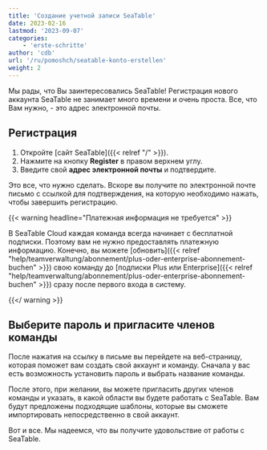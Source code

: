 ```yaml
---
title: 'Создание учетной записи SeaTable'
date: 2023-02-16
lastmod: '2023-09-07'
categories:
    - 'erste-schritte'
author: 'cdb'
url: '/ru/pomoshch/seatable-konto-erstellen'
weight: 2
---
```


Мы рады, что Вы заинтересовались SeaTable! Регистрация нового аккаунта SeaTable не занимает много времени и очень проста. Все, что Вам нужно, - это адрес электронной почты.

## Регистрация

1. Откройте [сайт SeaTable]({{< relref "/" >}}).
2. Нажмите на кнопку **Register** в правом верхнем углу.
3. Введите свой **адрес электронной почты** и подтвердите.

Это все, что нужно сделать. Вскоре вы получите по электронной почте письмо с ссылкой для подтверждения, на которую необходимо нажать, чтобы завершить регистрацию.

{{< warning headline="Платежная информация не требуется" >}}

В SeaTable Cloud каждая команда всегда начинает с бесплатной подписки. Поэтому вам не нужно предоставлять платежную информацию. Конечно, вы можете [обновить]({{< relref "help/teamverwaltung/abonnement/plus-oder-enterprise-abonnement-buchen" >}}) свою команду до [подписки Plus или Enterprise]({{< relref "help/teamverwaltung/abonnement/plus-oder-enterprise-abonnement-buchen" >}}) сразу после первого входа в систему.

{{</ warning >}}

## Выберите пароль и пригласите членов команды

После нажатия на ссылку в письме вы перейдете на веб-страницу, которая поможет вам создать свой аккаунт и команду. Сначала у вас есть возможность установить пароль и выбрать название команды.

После этого, при желании, вы можете пригласить других членов команды и указать, в какой области вы будете работать с SeaTable. Вам будут предложены подходящие шаблоны, которые вы сможете импортировать непосредственно в свой аккаунт.

Вот и все. Мы надеемся, что вы получите удовольствие от работы с SeaTable.
